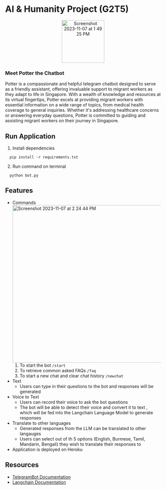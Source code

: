 
# AI & Humanity Project (G2T5)
<p align="center">
<img width="138" alt="Screenshot 2023-11-07 at 1 49 25 PM" src="https://github.com/dracolim/AIProject/assets/85498185/d156137d-d222-4a32-8b27-c410eb181c67">
</p>

### Meet Potter the Chatbot
Potter is a compassionate and helpful telegram chatbot designed to serve as a friendly assistant, offering invaluable support to migrant workers as they adapt to life in Singapore. With a wealth of knowledge and resources at its virtual fingertips, Potter excels at providing migrant workers with essential information on a wide range of topics, from medical health coverage to general inquiries. Whether it's addressing healthcare concerns or answering everyday questions, Potter is committed to guiding and assisting migrant workers on their journey in Singapore.

## Run Application
1. Install dependencies
```
  pip install -r requirements.txt
```
2. Run command on terminal
```
  python bot.py
```
## Features
- Commands </br>
<img width="509" alt="Screenshot 2023-11-07 at 2 24 44 PM" src="https://github.com/dracolim/AIProject/assets/85498185/3a36bd4e-96ec-467b-b6ca-2d3b861798ea"> </br>
  1. To start the bot
     ```/start```
  2. To retrieve common asked FAQs
     ```/faq```
  3. To start a new chat and clear chat history
     ```/newchat```
- Text
    - Users can type in their questions to the bot and responses will be generated
- Voice to Text
    - Users can record their voice to ask the bot questions
    - The bot will be able to detect their voice and convert it to text , which will be fed into the Langchain Language Model to generate  responses
- Translate to other languages
   - Generated responses from the LLM can be translated to other langauges
   - Users can select out of th 5 options (English, Burmese, Tamil, Mandarin, Bengali) they wish to translate their responses to
- Application is deployed on Heroku

## Resources

- [TelegramBot Documentation](https://pypi.org/project/pyTelegramBotAPI/)
- [Langchain Documentation](https://python.langchain.com/docs/get_started/introduction)

